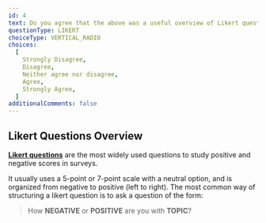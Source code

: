 ```yaml
---
id: 4
text: Do you agree that the above was a useful overview of Likert questions
questionType: LIKERT
choiceType: VERTICAL_RADIO
choices:
  [
    Strongly Disagree,
    Disagree,
    Neither agree nor disagree,
    Agree,
    Strongly Agree,
  ]
additionalComments: false
---
```


## Likert Questions Overview

**[Likert questions](https://en.wikipedia.org/wiki/Likert_scale)** are the most widely used questions to study positive and negative scores in surveys.

It usually uses a 5-point or 7-point scale with a neutral option, and is organized from negative to positive (left to right). The most common way of structuring a likert question is to ask a question of the form:

> How **NEGATIVE** or **POSITIVE** are you with **TOPIC**?
